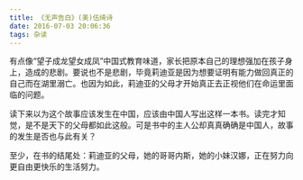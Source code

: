 ```yaml
---
title: 《无声告白》(美)伍绮诗
date: 2016-07-03 20:06:36
tags: 杂读
---
```


有点像“望子成龙望女成凤”中国式教育味道，家长把原本自己的理想强加在孩子身上，造成的悲剧。要说也不是悲剧，毕竟莉迪亚是因为想要证明有能力做回真正的自己而在湖里溺亡。也因为如此，莉迪亚的父母才开始真正去正视他们在命运里面临的问题。

读下来以为这个故事应该发生在中国，应该由中国人写出这样一本书。读完才知觉，是不是天下的父母都如此这般。可是书中的主人公却真真确确是中国人，故事的发生是否也与此有关？

至少，在书的结尾处：莉迪亚的父母，她的哥哥内斯，她的小妹汉娜，正在努力向更自由更快乐的生活努力。

